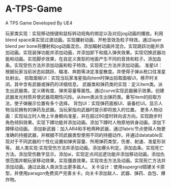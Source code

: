 # A-TPS-Game
A TPS Game Developed By UE4

玩家类实现：实现移动按键和鼠标转动视角的绑定以及对应jog动画的播放。利用blend space来实现过渡动画。实现腰射动画、开枪音效及粒子特效。通过layer blend per bone将腰射和jog动画混合。添加瞄射动画并混合。实现跳跃功能并添加动画。实现装弹功能并添加动画，并添加卸下和插入弹夹效果。实现切换武器功能和动画。实现脚步效果，在自定义类型的地面产生不同的音效和粒子。添加血条。实现受伤方法并添加动画和粒子特效。实现死亡方法并添加动画。
准星UI：根据玩家当前状态如跳跃、瞄准、奔跑等决定准星散度。并使得子弹从枪口往准星处射出。
拾取面板UI：实现当玩家准星指向item时弹出拾取面板UI，移开时关闭。其中含有武器或弹药的详细信息。
武器类和弹药类的实现：定义item类。派生出武器类。定义稀有度、弹夹容量等属性。通过curve实现武器展示效果。创建武器发光材质并使武器周期性闪烁。从item类派生出弹药类。重写item的拾取方法，使子弹展示位置有多个选择。
背包UI：实现弹药面板UI、装备栏UI。显示人物当前拥有的弹药及武器。当玩家指向武器时提示即将放入的位置。
更多人物动画：实现站立时人物上半身朝向准星，并在超过90度时转向该方向。实现跑步时角色倾斜效果。实现下蹲功能并添加动画。添加下蹲时人物原地转身动画。添加下蹲移动动画。
添加新武器：加入AR4和手枪两种武器，通过fabric节点使得人物更准确的持握武器，并根据不同武器类型使用不同的持握动作。并通过datatable实现对于不同武器的个性化设置如弹夹容量、所用弹药类型，伤害、射速、准星形状等。
敌人类实现:实现受伤方法并添加动画。添加爆头判定。添加血条。实现死亡方法。添加受伤数字显示。添加ai，实现定点间巡逻功能并添加移动动画。添加仇恨范围并朝玩家移动效果。实现僵直效果。实现攻击方法及动画。实现死亡方法并添加动画。通过此敌人类派生出更多敌人。
关卡设计：使用supergrid搭建关卡原型，并使用paragon免费资产完善关卡。向关卡添加敌人、武器、弹药、血包、爆炸物。
